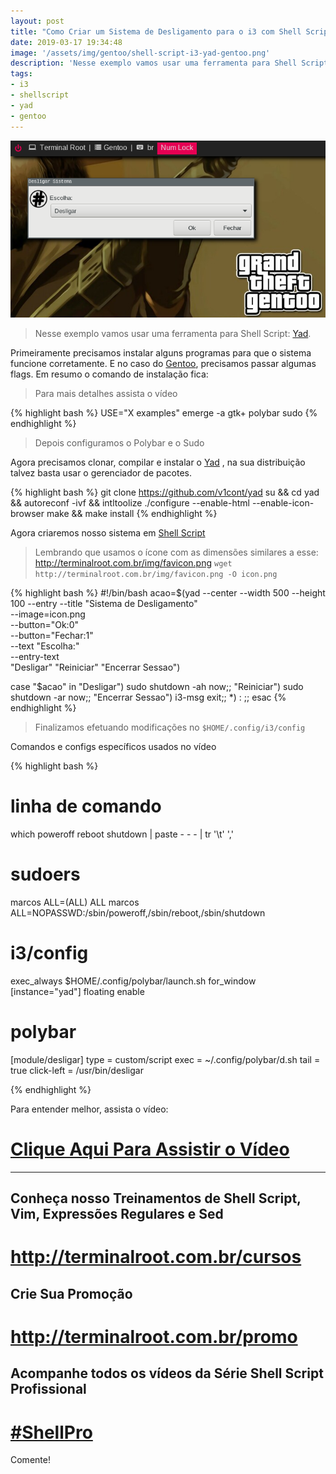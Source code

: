 ```yaml
---
layout: post
title: "Como Criar um Sistema de Desligamento para o i3 com Shell Script"
date: 2019-03-17 19:34:48
image: '/assets/img/gentoo/shell-script-i3-yad-gentoo.png'
description: 'Nesse exemplo vamos usar uma ferramenta para Shell Script: Yad.'
tags:
- i3
- shellscript
- yad
- gentoo
---
```


![Como Criar um Sistema de Desligamento para o i3 com Shell Script](/assets/img/gentoo/shell-script-i3-yad-gentoo.png)

> Nesse exemplo vamos usar uma ferramenta para Shell Script: [Yad](https://github.com/v1cont/yad).

Primeiramente precisamos instalar alguns programas para que o sistema funcione corretamente. E no caso do [Gentoo](http://terminalroot.com.br/2017/05/como-instalar-o-gentoo.html), precisamos passar algumas flags. Em resumo o comando de instalação fica:

> Para mais detalhes assista o vídeo

{% highlight bash  %}
USE="X examples" emerge -a gtk+ polybar sudo
{% endhighlight  %}

> Depois configuramos o Polybar e o Sudo

Agora precisamos clonar, compilar e instalar o [Yad](https://github.com/v1cont/yad) , na sua distribuição talvez basta usar o gerenciador de pacotes.

{% highlight bash  %}
git clone https://github.com/v1cont/yad
su && cd yad && autoreconf -ivf && intltoolize
./configure --enable-html --enable-icon-browser
make && make install
{% endhighlight  %}

Agora criaremos nosso sistema em [Shell Script](http://terminalroot.com.br/shell)

> Lembrando que usamos o ícone com as dimensões similares a esse: <http://terminalroot.com.br/img/favicon.png> `wget http://terminalroot.com.br/img/favicon.png -O icon.png`

{% highlight bash  %}
#!/bin/bash
acao=$(yad --center --width 500 --height 100 --entry --title "Sistema de Desligamento" \
	--image=icon.png \
	--button="Ok:0" \
	--button="Fechar:1" \
	--text "Escolha:" \
	--entry-text \
	"Desligar" "Reiniciar" "Encerrar Sessao")

case "$acao" in
	"Desligar") sudo shutdown -ah now;;
	"Reiniciar") sudo shutdown -ar now;;
	"Encerrar Sessao") i3-msg exit;;
	*) : ;;
esac
{% endhighlight  %}

> Finalizamos efetuando modificações no `$HOME/.config/i3/config`

Comandos e configs específicos usados no vídeo

{% highlight bash  %}

# linha de comando
which poweroff reboot shutdown | paste - - - | tr '\t' ','

# sudoers
marcos ALL=(ALL) ALL
marcos ALL=NOPASSWD:/sbin/poweroff,/sbin/reboot,/sbin/shutdown

# i3/config
exec_always $HOME/.config/polybar/launch.sh
for_window [instance="yad"] floating enable

# polybar
[module/desligar]
type = custom/script
exec = ~/.config/polybar/d.sh
tail = true
click-left = /usr/bin/desligar

{% endhighlight  %}

Para entender melhor, assista o vídeo:

# [Clique Aqui Para Assistir o Vídeo](https://youtu.be/Szoid9aH9Tw)

***

## Conheça nosso Treinamentos de Shell Script, Vim, Expressões Regulares e Sed
# <http://terminalroot.com.br/cursos>

## Crie Sua Promoção
# <http://terminalroot.com.br/promo>

## Acompanhe todos os vídeos da **Série Shell Script Profissional**
# [#ShellPro](http://bit.ly/shell-pro-root)

Comente!

<script async src="https://pagead2.googlesyndication.com/pagead/js/adsbygoogle.js"></script>

<!-- Informat -->
<ins class="adsbygoogle"
 style="display:block"
 data-ad-client="ca-pub-2838251107855362"
 data-ad-slot="2327980059"
 data-ad-format="auto"
 data-full-width-responsive="true"></ins>

<script>
(adsbygoogle = window.adsbygoogle || []).push({});
</script>

